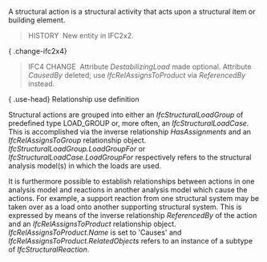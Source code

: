 A structural action is a structural activity that acts upon a structural item or building element.

> HISTORY&nbsp; New entity in IFC2x2.

{ .change-ifc2x4}
> IFC4 CHANGE&nbsp; Attribute _DestabilizingLoad_ made optional. Attribute _CausedBy_ deleted; use _IfcRelAssignsToProduct_ via _ReferencedBy_ instead.

{ .use-head}
Relationship use definition

Structural actions are grouped into either an _IfcStructuralLoadGroup_ of predefined type LOAD_GROUP or, more often, an _IfcStructuralLoadCase_. This is accomplished via the inverse relationship _HasAssignments_ and an _IfcRelAssignsToGroup_ relationship object. _IfcStructuralLoadGroup.LoadGroupFor_ or _IfcStructuralLoadCase.LoadGroupFor_ respectively refers to the structural analysis model(s) in which the loads are used.

It is furthermore possible to establish relationships between actions in one analysis model and reactions in another analysis model which cause the actions. For example, a support reaction from one structural system may be taken over as a load onto another supporting structural system. This is expressed by means of the inverse relationship _ReferencedBy_ of the action and an _IfcRelAssignsToProduct_ relationship object. _IfcRelAssignsToProduct.Name_ is set to 'Causes' and _IfcRelAssignsToProduct.RelatedObjects_ refers to an instance of a subtype of _IfcStructuralReaction_.
